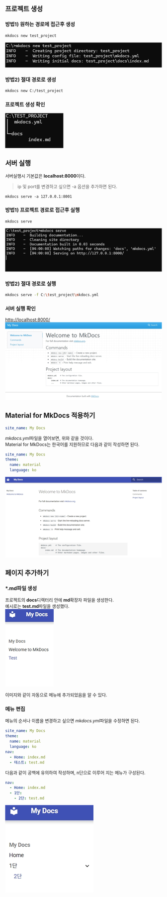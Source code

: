 
## 프로젝트 생성
### 방법1) 원하는 경로에 접근후 생성
```bash
mkdocs new test_project
```
![Screenshot](img/newProjectMake.png)
### 방법2) 절대 경로로 생성
```bash
mkdocs new C:/test_project
```
### 프로젝트 생성 확인
![Screenshot](img/newProjectDirTree.png)  
## 서버 실행
서버실행시 기본값은 **localhost:8000**이다.
>ip 및 port를 변경하고 싶으면 -a 옵션을 추가하면 된다.  
```
mkdocs serve -a 127.0.0.1:8001
```
### 방법1) 프로젝트 경로로 접근후 실행
```bash
mkdocs serve
```
![Screenshot](img/newProjectServerStart.png)
### 방법2) 절대 경로로 실행
```bash
mkdocs serve -f C:\test_project\mkdocs.yml
```
### 서버 실행 확인
[http://localhost:8000/](http://localhost:8000/)  
![Screenshot](img/indexPage.jpeg)

## Material for MkDocs 적용하기
```yaml
site_name: My Docs
```
*mkdocs.yml*파일을 열어보면, 위와 같을 것이다.  
Material for MkDocs는 한국어를 지원하므로 다음과 같이 작성하면 된다.
```yaml
site_name: My Docs
theme: 
  name: material
  language: ko
```
![Screenshot](img/indexPage_material.jpeg)



## 페이지 추가하기
### *.md파일 생성
프로젝트의 **docs**디렉터리 안에 **md**확장자 파일을 생성한다.  
예시로는 **test.md**파일을 생성했다.  
![Screenshot](img/newPage.jpeg)

이미지와 같이 자동으로 메뉴에 추가되었음을 알 수 있다.
### 메뉴 편집
메뉴의 순서나 이름을 변경하고 싶으면 *mkdocs.yml*파일을 수정하면 된다.
```yaml
site_name: My Docs
theme: 
  name: material
  language: ko
nav:
  - Home: index.md
  - 테스트: test.md
```

다음과 같이 공백에 유의하여 작성하며, n단으로 이루어 지는 메뉴가 구성된다.
```yaml
nav:
  - Home: index.md
  - 1단: 
    - 2단: test.md
```
![Screenshot](img/navSample.jpeg)